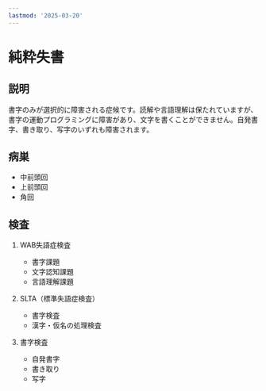 ```yaml
---
lastmod: '2025-03-20'
---
```


# 純粋失書

## 説明

書字のみが選択的に障害される症候です。読解や言語理解は保たれていますが、書字の運動プログラミングに障害があり、文字を書くことができません。自発書字、書き取り、写字のいずれも障害されます。

## 病巣

- 中前頭回
- 上前頭回
- 角回

## 検査

1. WAB失語症検査

   - 書字課題
   - 文字認知課題
   - 言語理解課題

2. SLTA（標準失語症検査）

   - 書字検査
   - 漢字・仮名の処理検査

3. 書字検査
   - 自発書字
   - 書き取り
   - 写字

